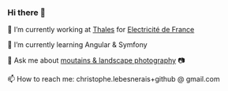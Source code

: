 ### Hi there 👋

🔭 I’m currently working at [Thales](https://www.thalesgroup.com/) for [Electricité de France](https://www.edf.fr/)

🌱 I’m currently learning Angular & Symfony

💬 Ask me about [moutains & landscape photography](https://www.instagram.com/christophe.lebesnerais/) 📷

📫 How to reach me: christophe.lebesnerais+github @ gmail.com

<!--
**lebesnec/lebesnec** is a ✨ _special_ ✨ repository because its `README.md` (this file) appears on your GitHub profile.

Here are some ideas to get you started:

- 🔭 I’m currently working on ...
- 🌱 I’m currently learning ...
- 👯 I’m looking to collaborate on ...
- 🤔 I’m looking for help with ...
- 💬 Ask me about ...
- 📫 How to reach me: ...
- 😄 Pronouns: ...
- ⚡ Fun fact: ...
-->
